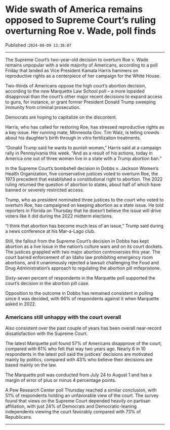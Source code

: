 # Wide swath of America remains opposed to Supreme Court’s ruling overturning Roe v. Wade, poll finds

Published :`2024-08-09 13:36:07`

---

The Supreme Court’s two-year-old decision to overturn Roe v. Wade remains unpopular with a wide majority of Americans, according to a poll Friday that landed as Vice President Kamala Harris hammers on reproductive rights as a centerpiece of her campaign for the White House.

Two-thirds of Americans oppose the high court’s abortion decision, according to the new Marquette Law School poll – a more lopsided disapproval than the court’s other major recent decisions to expand access to guns, for instance, or grant former President Donald Trump sweeping immunity from criminal prosecution.

Democrats are hoping to capitalize on the discontent.

Harris, who has called for restoring Roe, has stressed reproductive rights as a key issue. Her running mate, Minnesota Gov. Tim Walz, is telling crowds about his daughter’s birth through in vitro fertilization treatments.

“Donald Trump said he wants to punish women,” Harris said at a campaign rally in Pennsylvania this week. “And as a result of his actions, today in America one out of three women live in a state with a Trump abortion ban.”

In the Supreme Court’s bombshell decision in Dobbs v. Jackson Women’s Health Organization, five conservative justices voted to overturn Roe, the 1973 precedent that established a constitutional right to abortion. The 2022 ruling returned the question of abortion to states, about half of which have banned or severely restricted access.

Trump, who as president nominated three justices to the court who voted to overturn Roe, has campaigned on keeping abortion as a state issue. He told reporters in Florida on Thursday that he doesn’t believe the issue will drive voters like it did during the 2022 midterm elections.

“I think that abortion has become much less of an issue,” Trump said during a news conference at his Mar-a-Lago club.

Still, the fallout from the Supreme Court’s decision in Dobbs has kept abortion as a live issue in the nation’s culture wars and on its court dockets. The justices grappled with two major abortion controversies this year. The court barred enforcement of an Idaho law prohibiting emergency room abortions, and it unanimously rejected a lawsuit challenging the Food and Drug Administration’s approach to regulating the abortion pill mifepristone.

Sixty-seven percent of respondents in the Marquette poll supported the court’s decision in the abortion pill case.

Opposition to the outcome in Dobbs has remained consistent in polling since it was decided, with 66% of respondents against it when Marquette asked in 2022.

### Americans still unhappy with the court overall

Also consistent over the past couple of years has been overall near-record dissatisfaction with the Supreme Court.

The latest Marquette poll found 57% of Americans disapprove of the court, compared with 61% who felt that way two years ago. Nearly 6 in 10 respondents in the latest poll said the justices’ decisions are motivated mainly by politics, compared with 43% who believe their decisions are based mainly on the law.

The Marquette poll was conducted from July 24 to August 1 and has a margin of error of plus or minus 4 percentage points.

A Pew Research Center poll Thursday reached a similar conclusion, with 51% of respondents holding an unfavorable view of the court. The survey found that views on the Supreme Court depended heavily on partisan affiliation, with just 24% of Democrats and Democratic-leaning independents viewing the court favorably compared with 73% of Republicans.

---

